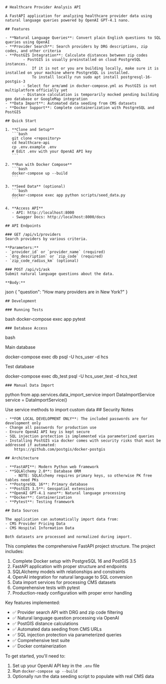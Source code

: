 
    # Healthcare Provider Analysis API
    
    A FastAPI application for analyzing healthcare provider data using natural language queries powered by OpenAI GPT-4.1 nano.
    
    ## Features
    
    - **Natural Language Queries**: Convert plain English questions to SQL queries using OpenAI
    - **Provider Search**: Search providers by DRG descriptions, zip codes, and other criteria
    - **PostGIS Integration**: Calculate distances between zip codes
            - PostGIS is usually preinstalled on cloud PostgreSQL instances.  
                If it is not or you are building locally, make sure it is installed on your machine where PostgreSQL is installed.
                To install locally run sudo apt install postgresql-16-postgis-3
            - Select for arm/amd in docker-compose.yml as PostGIS is not multiplatform officially yet
            - Distance calculation is temporarily mocked pending building geo database or GoogleMap integration
    - **Data Import**: Automated data seeding from CMS datasets
    - **Docker Support**: Complete containerization with PostgreSQL and PostGIS

    ## Quick Start
    
    1. **Clone and Setup**
       ```bash
       git clone <repository>
       cd healthcare-api
       cp .env.example .env
       # Edit .env with your OpenAI API key
       ```
    
    2. **Run with Docker Compose**
       ```bash
       docker-compose up --build
       ```
    
    3. **Seed Data** (optional)
       ```bash
       docker-compose exec app python scripts/seed_data.py
       ```
    
    4. **Access API**
       - API: http://localhost:8000
       - Swagger Docs: http://localhost:8000/docs
    
    ## API Endpoints
    
    ### GET /api/v1/providers
    Search providers by various criteria.
    
    **Parameters:**
    - `provider_id` or `provider_name` (required)
    - `drg_description` or `zip_code` (required)
    - `zip_code_radius_km` (optional)
    
    ### POST /api/v1/ask
    Submit natural language questions about the data.
    
    **Body:**

json
{
"question": "How many providers are in New York?"
}

    ## Development
    
    ### Running Tests

bash
docker-compose exec app pytest

    ### Database Access

bash

Main database

docker-compose exec db psql -U hcs_user -d hcs

Test database

docker-compose exec db_test psql -U hcs_user_test -d hcs_test

    ### Manual Data Import

python
from app.services.data_import_service import DataImportService
service = DataImportService()

Use service methods to import custom data
    ## Security Notes
    
    - **FOR LOCAL DEVELOPMENT ONLY**: The included passwords are for development only
    - Change all passwords for production use
    - Ensure OpenAI API key is kept secure
    - SQL injection protection is implemented via parameterized queries
    - Installing PostGIS via docker comes with security risks that must be addressed if automated:
        https://github.com/postgis/docker-postgis
    
    ## Architecture
    
    - **FastAPI**: Modern Python web framework
    - **SQLAlchemy 2.0**: Database ORM
        - NOTE: SQLAlchemy requires primary keys, so otherwise PK free tables need PKs
    - **PostgreSQL 16**: Primary database
    - **PostGIS 3.5**: Geospatial extensions
    - **OpenAI GPT-4.1 nano**: Natural language processing
    - **Docker**: Containerization
    - **Pytest**: Testing framework
    
    ## Data Sources
    
    The application can automatically import data from:
    - CMS Provider Pricing Data
    - CMS Hospital Information Data
    
    Both datasets are processed and normalized during import.

This completes the comprehensive FastAPI project structure. The project includes:

1. Complete Docker setup with PostgreSQL 16 and PostGIS 3.5
2. FastAPI application with proper structure and endpoints
3. SQLAlchemy models with relationships and constraints
4. OpenAI integration for natural language to SQL conversion
5. Data import services for processing CMS datasets
6. Comprehensive tests with pytest
7. Production-ready configuration with proper error handling

Key features implemented:

- ✅ Provider search API with DRG and zip code filtering
- ✅ Natural language question processing via OpenAI
- ✅ PostGIS distance calculations
- ✅ Automated data seeding from CMS URLs
- ✅ SQL injection protection via parameterized queries
- ✅ Comprehensive test suite
- ✅ Docker containerization

To get started, you'll need to:

1. Set up your OpenAI API key in the `.env` file
2. Run `docker-compose up --build`
3. Optionally run the data seeding script to populate with real CMS data